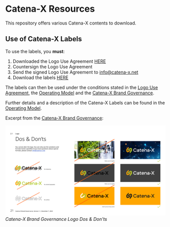 # Catena-X Resources

This repository offers various Catena-X contents to download.

## Use of Catena-X Labels

To use the labels, you **must**:

1. Downloaded the Logo Use Agreement [HERE](./static/Logo%20Use%20Agreement_V2_BOtOG.pdf)
2. Countersign the Logo Use Agreement
3. Send the signed Logo Use Agreement to [info@catena-x.net](mailto:info@catena-x.net)
4. Download the labels [HERE](https://github.com/catenax-eV/cx-resources/tree/main/catena-x-labels)

The labels can then be used under the conditions stated in the [Logo Use Agreement](./static/Logo%20Use%20Agreement_V2_BOtOG.pdfs), the [Operating Model](https://catenax-ev.github.io/docs/operating-model/how-data-space-governance#catena-x-labels) and the [Catena-X Brand Governance](./static/Catena-X_Brand_Governance.pdf).

Further details and a description of the Catena-X Labels can be found in the [Operating Model](https://catenax-ev.github.io/docs/operating-model/how-data-space-governance#catena-x-labels).

Excerpt from the [Catena-X Brand Governance](./static/Catena-X_Brand_Governance.pdf):

![Catena-X Brand Governance Logo Dos & Don'ts](./static/Catena-X_Brand_Governance_Logo_Dos_Donts.png)  
*Catena-X Brand Governance Logo Dos & Don'ts*
